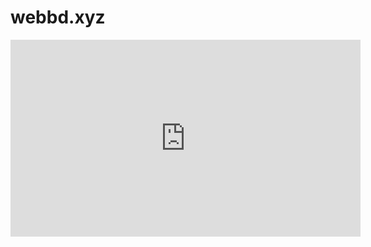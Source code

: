 # webbd.xyz

<iframe width="560" height="315" src="https://www.youtube.com/embed/SGkeAWxiRp4" frameborder="0" allow="accelerometer; autoplay; encrypted-media; gyroscope; picture-in-picture" allowfullscreen></iframe>
